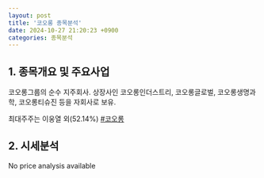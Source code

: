 ```yaml
---
layout: post
title: '코오롱 종목분석'
date: 2024-10-27 21:20:23 +0900
categories: 종목분석
---
```


## 1. 종목개요 및 주요사업

코오롱그룹의 순수 지주회사. 상장사인 코오롱인더스트리, 코오롱글로벌, 코오롱생명과학, 코오롱티슈진 등을 자회사로 보유.

최대주주는 이웅열 외(52.14%)
[#코오롱](#)

## 2. 시세분석

No price analysis available
